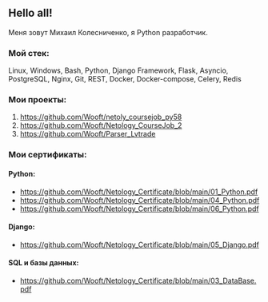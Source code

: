 ## Hello all!
Меня зовут Михаил Колесниченко, я Python разработчик.

### Мой стек:
Linux, Windows, Bash, Python, Django Framework, Flask, Asyncio, PostgreSQL, Nginx, Git, REST, Docker, Docker-compose, Celery, Redis

### Мои проекты:
1. https://github.com/Wooft/netoly_coursejob_py58
2. https://github.com/Wooft/Netology_CourseJob_2
3. https://github.com/Wooft/Parser_Lvtrade

### Мои сертификаты:
#### Python: </br>
* https://github.com/Wooft/Netology_Certificate/blob/main/01_Python.pdf
* https://github.com/Wooft/Netology_Certificate/blob/main/04_Python.pdf
* https://github.com/Wooft/Netology_Certificate/blob/main/06_Python.pdf

#### Django: </br>
* https://github.com/Wooft/Netology_Certificate/blob/main/05_Django.pdf </br>

#### SQL и базы данных: </br>
* https://github.com/Wooft/Netology_Certificate/blob/main/03_DataBase.pdf </br>

